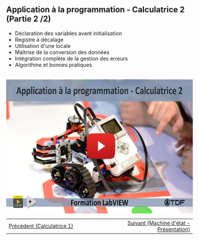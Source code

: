 <h2 dir="auto" id="h_5135321981891655104568876"><strong>Application &agrave; la programmation - Calculatrice 2 (Partie 2 /2)</strong></h2>

<ul dir="auto">
<li>D&eacute;claration des variables avant initialisation</li>
<li>Registre &agrave; d&eacute;calage</li>
<li>Utilisation d'une locale</li>
<li>Ma&icirc;trise de la conversion des donn&eacute;es</li>
<li>Int&eacute;gration compl&egrave;te de la gestion des erreurs</li>
<li>Algorithme et bonnes pratiques</li>
</ul>
<p dir="auto"></p>
<p>&nbsp;<a href="https://www.youtube.com/watch?v=D4a1D_un-N4&list=PLtioRYPUn23rmTQmI3XhCEMH0Tcn9y50z&index=6&ab_channel=TechnologiesdeFrance%28TDF%29"><img src="Application à la programmation - calculatrice II.png" width="640" height="362" alt="" style="display: block; margin-left: auto; margin-right: auto;" /></a></p>

<p></p>
<p></p>
<table border="0" style="width: 100%; border-collapse: collapse; border-style: none;">
<tbody>
<tr>
<td style="width: 50%;"><a href="/B-1 Application &agrave; la programmation - Calculatrice 1/">Pr&eacute;c&eacute;dent (Calculatrice 1)</a></td>
<td style="width: 50%; text-align: right;"><a href="/C-1 Machine d'&eacute;tat, pr&eacute;sentation/">Suivant (Machine d'&eacute;tat - Pr&eacute;sentation)</a></td>
</tr>
</tbody>
</table>
<p dir="auto" id="user-content-h_4774480761351655104528452" style="text-align: left;"></p>
